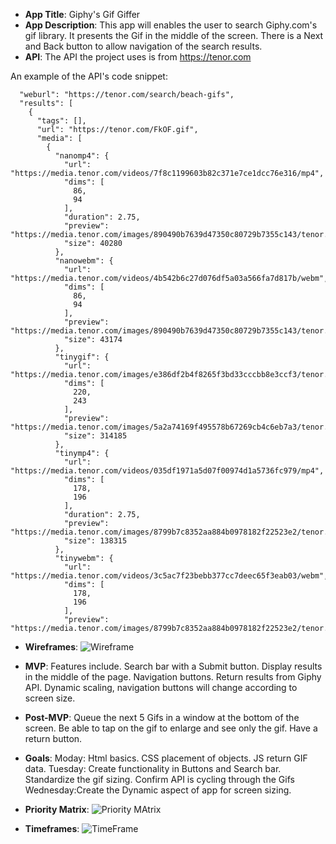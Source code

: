 - **App Title**:
Giphy's Gif Giffer
- **App Description**:
This app will enables the user to search  Giphy.com's gif library.  It presents the Gif in the middle of the screen.  There is a Next and Back button to allow navigation of the search results. 
- **API**:
The API the project uses is from https://tenor.com 
 


An example of the API's code snippet:
```{
  "weburl": "https://tenor.com/search/beach-gifs",
  "results": [
    {
      "tags": [],
      "url": "https://tenor.com/FkOF.gif",
      "media": [
        {
          "nanomp4": {
            "url": "https://media.tenor.com/videos/7f8c1199603b82c371e7ce1dcc76e316/mp4",
            "dims": [
              86,
              94
            ],
            "duration": 2.75,
            "preview": "https://media.tenor.com/images/890490b7639d47350c80729b7355c143/tenor.png",
            "size": 40280
          },
          "nanowebm": {
            "url": "https://media.tenor.com/videos/4b542b6c27d076df5a03a566fa7d817b/webm",
            "dims": [
              86,
              94
            ],
            "preview": "https://media.tenor.com/images/890490b7639d47350c80729b7355c143/tenor.png",
            "size": 43174
          },
          "tinygif": {
            "url": "https://media.tenor.com/images/e386df2b4f8265f3bd33cccbb8e3ccf3/tenor.gif",
            "dims": [
              220,
              243
            ],
            "preview": "https://media.tenor.com/images/5a2a74169f495578b67269cb4c6eb7a3/tenor.gif",
            "size": 314185
          },
          "tinymp4": {
            "url": "https://media.tenor.com/videos/035df1971a5d07f00974d1a5736fc979/mp4",
            "dims": [
              178,
              196
            ],
            "duration": 2.75,
            "preview": "https://media.tenor.com/images/8799b7c8352aa884b0978182f22523e2/tenor.png",
            "size": 138315
          },
          "tinywebm": {
            "url": "https://media.tenor.com/videos/3c5ac7f23bebb377cc7deec65f3eab03/webm",
            "dims": [
              178,
              196
            ],
            "preview": "https://media.tenor.com/images/8799b7c8352aa884b0978182f22523e2/tenor.png",    
```

- **Wireframes**:
![Wireframe](https://git.generalassemb.ly/jvsnyder/Giphys-Giffer/blob/master/Wireframe.JPG)


- **MVP**: 
Features include.  Search bar with a Submit button.  Display results in the middle of the page.  Navigation buttons.  Return results from Giphy API. Dynamic scaling, navigation buttons will change according to screen size.
- **Post-MVP**:
Queue the next 5 Gifs in a window at the bottom of the screen.  Be able to tap on the gif to enlarge and see only the gif.  Have a return button.
- **Goals**: 
Moday: Html basics.  CSS placement of objects.  JS return GIF data.
Tuesday: Create functionality in Buttons and Search bar.  Standardize the gif sizing. Confirm API is cycling through the Gifs 
Wednesday:Create the Dynamic aspect of app for screen sizing. 

- **Priority Matrix**:
![Priority MAtrix](https://git.generalassemb.ly/jvsnyder/Giphys-Giffer/blob/master/Chart%20Time%20x%20Priority.JPG)
- **Timeframes**: 
![TimeFrame](https://git.generalassemb.ly/jvsnyder/Giphys-Giffer/blob/master/Timesheet.JPG)

